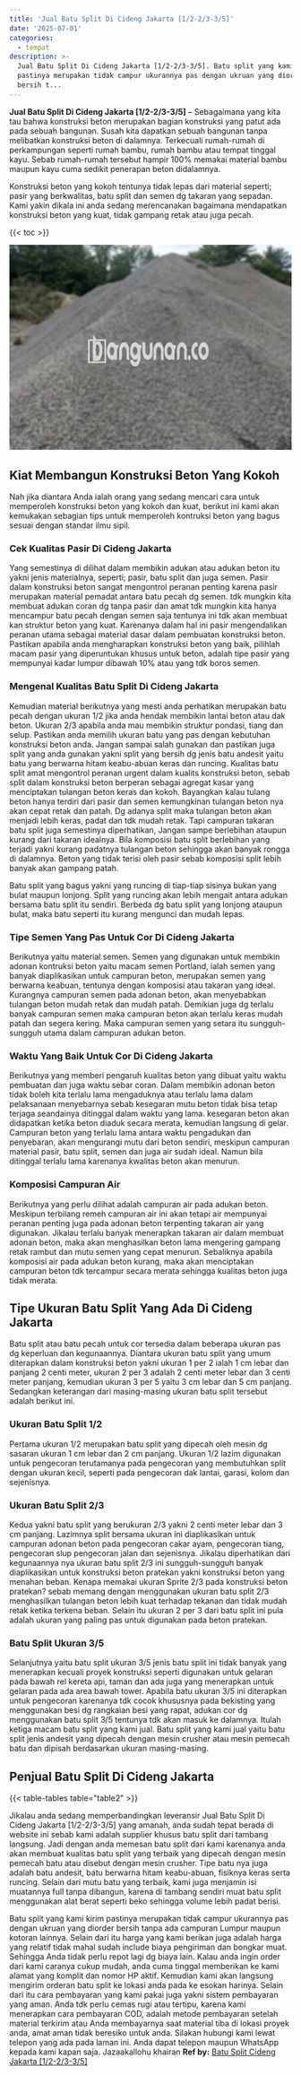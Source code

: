 ```yaml
---
title: 'Jual Batu Split Di Cideng Jakarta [1/2-2/3-3/5]'
date: '2025-07-01'
categories:
  - tempat
description: >-
  Jual Batu Split Di Cideng Jakarta [1/2-2/3-3/5]. Batu split yang kami kirim
  pastinya merupakan tidak campur ukurannya pas dengan ukruan yang diorder
  bersih t...
---
```


**Jual Batu Split Di Cideng Jakarta \[1/2-2/3-3/5\]** – Sebagaimana yang kita tau bahwa konstruksi beton merupakan bagian konstruksi yang patut ada pada sebuah bangunan. Susah kita dapatkan sebuah bangunan tanpa melibatkan konstruksi beton di dalamnya. Terkecuali rumah-rumah di perkampungan seperti rumah bambu, rumah bambu atau tempat tinggal kayu. Sebab rumah-rumah tersebut hampir 100% memakai material bambu maupun kayu cuma sedikit penerapan beton didalamnya.

Konstruksi beton yang kokoh tentunya tidak lepas dari material seperti; pasir yang berkwalitas, batu split dan semen dg takaran yang sepadan. Kami yakin dikala ini anda sedang merencanakan bagaimana mendapatkan konstruksi beton yang kuat, tidak gampang retak atau juga pecah.

{{< toc >}}

![Jual Batu Split Di Cideng Jakarta [1/2-2/3-3/5]](/images/jual-batu-split-23.png)

## Kiat Membangun Konstruksi Beton Yang Kokoh

Nah jika diantara Anda ialah orang yang sedang mencari cara untuk memperoleh konstruksi beton yang kokoh dan kuat, berikut ini kami akan kemukakan sebagian tips untuk memperoleh kontruksi beton yang bagus sesuai dengan standar ilmu sipil.

### Cek Kualitas Pasir Di Cideng Jakarta

Yang semestinya di dilihat dalam membikin adukan atau adukan beton itu yakni jenis materialnya, seperti; pasir, batu split dan juga semen. Pasir dalam konstruksi beton sangat mengontrol peranan penting karena pasir merupakan material pemadat antara batu pecah dg semen. tdk mungkin kita membuat adukan coran dg tanpa pasir dan amat tdk mungkin kita hanya mencampur batu pecah dengan semen saja tentunya ini tdk akan membuat kan struktur beton yang kuat. Karenanya dalam hal ini pasir mengendalikan peranan utama sebagai material dasar dalam pembuatan konstruksi beton. Pastikan apabila anda mengharapkan konstruksi beton yang baik, pilihlah macam pasir yang diperuntukan khusus untuk beton, adalah tipe pasir yang mempunyai kadar lumpur dibawah 10% atau yang tdk boros semen.

### Mengenal Kualitas Batu Split Di Cideng Jakarta

Kemudian material berikutnya yang mesti anda perhatikan merupakan batu pecah dengan ukuran 1/2 jika anda hendak membikin lantai beton atau dak beton. Ukuran 2/3 apabila anda mau membikin struktur pondasi, tiang dan selup. Pastikan anda memilih ukuran batu yang pas dengan kebutuhan konstruksi beton anda. Jangan sampai salah gunakan dan pastikan juga split yang anda gunakan yakni split yang bersih dg jenis batu andesit yaitu batu yang berwarna hitam keabu-abuan keras dan runcing. Kualitas batu split amat mengontrol peranan urgent dalam kualits konstruksi beton, sebab split dalam konstruksi beton berperan sebagai agregat kasar yang menciptakan tulangan beton keras dan kokoh. Bayangkan kalau tulang beton hanya terdiri dari pasir dan semen kemungkinan tulangan beton nya akan cepat retak dan patah. Dg adanya split maka tulangan beton akan menjadi lebih keras, padat dan tdk mudah retak. Tapi campuran takaran batu split juga semestinya diperhatikan, Jangan sampe berlebihan ataupun kurang dari takaran idealnya. Bila komposisi batu split berlebihan yang terjadi yakni kurang padatnya tulangan beton sehingga akan banyak rongga di dalamnya. Beton yang tidak terisi oleh pasir sebab komposisi split lebih banyak akan gampang patah.

Batu split yang bagus yakni yang runcing di tiap-tiap sisinya bukan yang bulat maupun lonjong. Split yang runcing akan lebih mengait antara adukan bersama batu split itu sendiri. Berbeda dg batu split yang lonjong ataupun bulat, maka batu seperti itu kurang mengunci dan mudah lepas.

### Tipe Semen Yang Pas Untuk Cor Di Cideng Jakarta

Berikutnya yaitu material semen. Semen yang digunakan untuk membikin adonan kontruksi beton yaitu macam semen Portland, ialah semen yang banyak diaplikasikan untuk campuran beton, merupakan semen yang berwarna keabuan, tentunya dengan komposisi atau takaran yang ideal. Kurangnya campuran semen pada adonan beton, akan menyebabkan tulangan beton mudah retak dan mudah patah. Demikian juga dg terlalu banyak campuran semen maka campuran beton akan terlalu keras mudah patah dan segera kering. Maka campuran semen yang setara itu sungguh-sungguh utama dalam campuran adukan beton.

### Waktu Yang Baik Untuk Cor Di Cideng Jakarta

Berikutnya yang memberi pengaruh kualitas beton yang dibuat yaitu waktu pembuatan dan juga waktu sebar coran. Dalam membikin adonan beton tidak boleh kita terlalu lama mengaduknya atau terlalu lama dalam pelaksanaan menyebarnya sebab kesegaran mutu beton tidak bisa tetap terjaga seandainya ditinggal dalam waktu yang lama. kesegaran beton akan didapatkan ketika beton diaduk secara merata, kemudian langsung di gelar. Campuran beton yang terlalu lama antara waktu pengadukan dan penyebaran, akan mengurangi mutu dari beton sendiri, meskipun campuran material pasir, batu split, semen dan juga air sudah ideal. Namun bila ditinggal terlalu lama karenanya kwalitas beton akan menurun.

### Komposisi Campuran Air

Berikutnya yang perlu dilihat adalah campuran air pada adukan beton. Meskipun terbilang remeh campuran air ini akan tetapi air mempunyai peranan penting juga pada adonan beton terpenting takaran air yang digunakan. Jikalau terlalu banyak menerapkan takaran air dalam membuat adonan beton, maka akan menghasilkan beton lama mengering gampang retak rambut dan mutu semen yang cepat menurun. Sebaliknya apabila komposisi air pada adukan beton kurang, maka akan menciptakan campuran beton tdk tercampur secara merata sehingga kualitas beton juga tidak merata.

## Tipe Ukuran Batu Split Yang Ada Di Cideng Jakarta

Batu split atau batu pecah untuk cor tersedia dalam beberapa ukuran pas dg keperluan dan kegunaannya. Diantara ukuran batu split yang umum diterapkan dalam konstruksi beton yakni ukuran 1 per 2 ialah 1 cm lebar dan panjang 2 centi meter, ukuran 2 per 3 adalah 2 centi meter lebar dan 3 centi meter panjang, kemudian ukuran 3 per 5 yaitu 3 cm lebar dan 5 cm panjang. Sedangkan keterangan dari masing-masing ukuran batu split tersebut adalah berikut ini.

### Ukuran Batu Split 1/2

Pertama ukuran 1/2 merupakan batu split yang dipecah oleh mesin dg sasaran ukuran 1 cm lebar dan 2 cm panjang. Ukuran 1/2 lazim digunakan untuk pengecoran terutamanya pada pengecoran yang membutuhkan split dengan ukuran kecil, seperti pada pengecoran dak lantai, garasi, kolom dan sejenisnya.

### Ukuran Batu Split 2/3

Kedua yakni batu split yang berukuran 2/3 yakni 2 centi meter lebar dan 3 cm panjang. Lazimnya split bersama ukuran ini diaplikasikan untuk campuran adonan beton pada pengecoran cakar ayam, pengecoran tiang, pengecoran slup pengecoran jalan dan sejenisnya. Jikalau diperhatikan dari kegunaannya nya ukuran batu split 2/3 ini sungguh-sungguh banyak diaplikasikan untuk konstruksi beton pratekan yakni konstruksi beton yang menahan beban. Kenapa memakai ukuran Sprite 2/3 pada konstruksi beton pratekan? sebab memang dengan menggunakan ukuran batu split 2/3 menghasilkan tulangan beton lebih kuat terhadap tekanan dan tidak mudah retak ketika terkena beban. Selain itu ukuran 2 per 3 dari batu split ini pula adalah ukuran yang paling pas untuk digunakan pada beton pratekan.

### Batu Split Ukuran 3/5

Selanjutnya yaitu batu split ukuran 3/5 jenis batu split ini tidak banyak yang menerapkan kecuali proyek konstruksi seperti digunakan untuk gelaran pada bawah rel kereta api, taman dan ada juga yang menerapkan untuk gelaran pada ada area bawah tower. Apabila batu ukuran 3/5 ini diterapkan untuk pengecoran karenanya tdk cocok khususnya pada bekisting yang menggunakan besi dg rangkaian besi yang rapat, adukan cor dg menggunakan batu split 3/5 tentunya tdk akan masuk ke dalamnya. Itulah ketiga macam batu split yang kami jual. Batu split yang kami jual yaitu batu split jenis andesit yang dipecah dengan mesin crusher atau mesin pemecah batu dan dipisah berdasarkan ukuran masing-masing.

## Penjual Batu Split Di Cideng Jakarta

{{< table-tables table="table2" >}}

Jikalau anda sedang memperbandingkan leveransir Jual Batu Split Di Cideng Jakarta \[1/2-2/3-3/5\] yang amanah, anda sudah tepat berada di website ini sebab kami adalah supplier khusus batu split dari tambang langsung. Jadi dengan anda memesan batu split dari kami karenanya anda akan membuat kualitas batu split yang terbaik yang dipecah dengan mesin pemecah batu atau disebut dengan mesin crusher. Tipe batu nya juga adalah batu andesit, batu berwarna hitam keabu-abuan, fisiknya keras serta runcing. Selain dari mutu batu yang terbaik, kami juga menjamin isi muatannya full tanpa dibangun, karena di tambang sendiri muat batu split menggunakan alat berat seperti beko sehingga volume lebih padat berisi.

Batu split yang kami kirim pastinya merupakan tidak campur ukurannya pas dengan ukruan yang diorder bersih tanpa ada campuran Lumpur maupun kotoran lainnya. Selain dari itu harga yang kami berikan juga adalah harga yang relatif tidak mahal sudah include biaya pengiriman dan bongkar muat. Sehingga Anda tidak perlu repot lagi dg biaya lain. Kalau anda ingin order dari kami caranya cukup mudah, anda cuma tinggal memberikan ke kami alamat yang komplit dan nomor HP aktif. Kemudian kami akan langsung mengirim orderan batu split ke lokasi anda pada ke esokan harinya. Selain dari itu cara pembayaran yang kami pakai juga yakni sistem pembayaran yang aman. Anda tdk perlu cemas rugi atau tertipu, karena kami menerapkan cara pembayaran COD, adalah metode pembayaran setelah material terkirim atau Anda membayarnya saat material tiba di lokasi proyek anda, amat aman tidak beresiko untuk anda. Silakan hubungi kami lewat telepon yang ada pada laman ini. Anda dapat telepon maupun WhatsApp kepada kami kapan saja. Jazaakallohu khairan
**Ref by:** [Batu Split Cideng Jakarta [1/2-2/3-3/5]](https://id.wikipedia.org/wiki/Batu)
